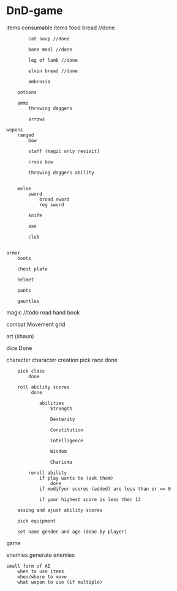 # DnD-game
items 
    consumable items
        food
            bread //done
            
            cat soup //done
            
            bone meal //done
            
            leg of lamb //done
            
            elvin bread //done
            
            ambrosia
        
        potions
        
        ammo 
            throwing daggers
            
            arrows
    
    wepons 
        ranged
            bow
            
            staff (magic only revisit)
            
            cross bow
            
            throwing daggers ability 
            
        
        melee
            sword 
                broad sword
                reg sword
                                
            knife
            
            axe
            
            club
            
            
    armor 
        boots 
        
        chest plate
        
        helmet
        
        pants
        
        gauntles
        


magic 
    //todo read hand book

combat 
    Movement grid


art         (shaun)


dice
    Done

character
    character creation 
        pick race 
            done
            
        pick class
            dnoe
            
        roll ability scores
             done 
             
                abilities
                    Strength 
                    
                    Dexterity
                    
                    Constitution
                    
                    Intelligence
                    
                    Wisdom
                    
                    Charisma
                
            reroll ability 
                if play wants to (ask them)
                    done 
                if modifyer scores (added) are less than or == 0
                
                if your highest score is less then 13 
        
        assing and ajust ability scores
        
        pick equipment  
        
        set name gender and age (done by player)
   

game


enemies 
    generate enemies
    
    small form of AI
        when to use items
        when/where to move
        what wepon to use (if multiple)


